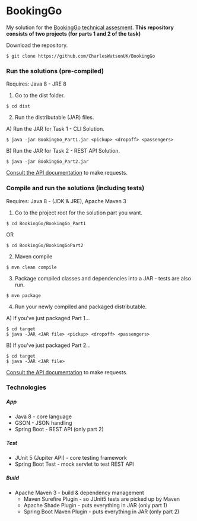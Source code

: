 # BookingGo

My solution for the [BookingGo technical assesment](https://github.com/rideways/technical_test).
**This repository consists of two projects (for parts 1 and 2 of the task)**

Download the repository.
```
$ git clone https://github.com/CharlesWatsonUK/BookingGo
```

### Run the solutions (pre-compiled)
Requires: Java 8 - JRE 8

1) Go to the dist folder.
```
$ cd dist
```

2)   Run the distributable (JAR) files.

A) Run the JAR for Task 1 - CLI Solution.
```
$ java -jar BookingGo_Part1.jar <pickup> <dropoff> <passengers>
```
B) Run the JAR for Task 2 - REST API Solution.
```
$ java -jar BookingGo_Part2.jar
```
[Consult the API documentation](https://github.com/CharlesWatsonUK/apiDocs.md) to make requests.


### Compile and run the solutions (including tests)
Requires: Java 8 - (JDK & JRE), Apache Maven 3
1) Go to the project root for the solution part you want.
```
$ cd BookingGo/BookingGo_Part1
```
OR
```
$ cd BookingGo/BookingGoPart2
```
2) Maven compile
```
$ mvn clean compile
```
3) Package compiled classes and dependencies into a JAR - tests are also run.
```
$ mvn package
```
4) Run your newly compiled and packaged distributable.

A) If you've just packaged Part 1...
```
$ cd target
$ java -JAR <JAR file> <pickup> <dropoff> <passengers>
```
B) If you've just packaged Part 2...
```
$ cd target
$ java -JAR <JAR file>
```
[Consult the API documentation](https://github.com/CharlesWatsonUK/apiDocs.md) to make requests.

### Technologies
##### App
- Java 8 - core language
- GSON - JSON handling
- Spring Boot - REST API (only part 2)

##### Test
- JUnit 5 (Jupiter API) - core testing framework
- Spring Boot Test - mock servlet to test REST API

##### Build
- Apache Maven 3 - build & dependency management
  - Maven Surefire Plugin - so JUnit5 tests are picked up by Maven
  - Apache Shade Plugin - puts everything in JAR (only part 1)
  - Spring Boot Maven Plugin - puts everything in JAR (only part 2)

